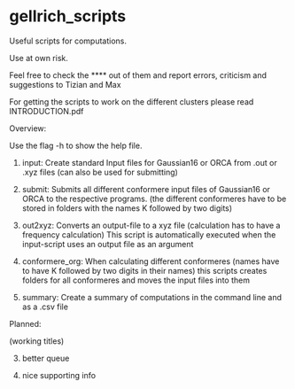 # gellrich_scripts
Useful scripts for computations.

Use at own risk.

Feel free to check the **** out of them and report errors, criticism and suggestions to Tizian and Max

For getting the scripts to work on the different clusters please read INTRODUCTION.pdf 


Overview:

Use the flag -h to show the help file.

1) input: 
Create standard Input files for Gaussian16 or ORCA from .out or .xyz files
(can also be used for submitting)

2) submit: 
Submits all different conformere input files of Gaussian16 or ORCA to the respective programs. 
(the different conformeres have to be stored in folders with the names K followed by two digits)

3) out2xyz: 
Converts an output-file to a xyz file (calculation has to have a frequency calculation)
This script is automatically executed when the input-script uses an output file as an argument

4) conformere_org: 
When calculating different conformeres (names have to have K followed by two digits in their names)
this scripts creates folders for all conformeres and moves the input files into them

5) summary: 
Create a summary of computations in the command line and as a .csv file

Planned:

(working titles)

 3) better queue

 4) nice supporting info
